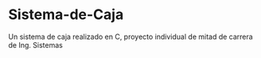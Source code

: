 # Sistema-de-Caja
Un sistema de caja realizado en C, proyecto individual de mitad de carrera de Ing. Sistemas
